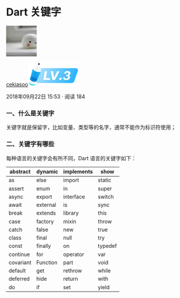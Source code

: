 # Dart 关键字

[![img](./FILES/dart_key_words.md/7ada550c.webp)](https://juejin.cn/user/184373684214733)

[cekiasoo![lv-3](./FILES/dart_key_words.md/3a6db764.webp)](https://juejin.cn/user/184373684214733)

2018年09月22日 15:53 ·  阅读 184

### 一、什么是关键字

关键字就是保留字，比如变量、类型等的名字，通常不能作为标识符使用；

### 二、关键字有哪些

每种语言的关键字会有所不同，Dart 语言的关键字如下：

| abstract  | dynamic  | implements | show    |
| --------- | -------- | ---------- | ------- |
| as        | else     | import     | static  |
| assert    | enum     | in         | super   |
| async     | export   | interface  | switch  |
| await     | external | is         | sync    |
| break     | extends  | library    | this    |
| case      | factory  | mixin      | throw   |
| catch     | false    | new        | true    |
| class     | final    | null       | try     |
| const     | finally  | on         | typedef |
| continue  | for      | operator   | var     |
| covariant | Function | part       | void    |
| default   | get      | rethrow    | while   |
| deferred  | hide     | return     | with    |
| do        | if       | set        | yield   |